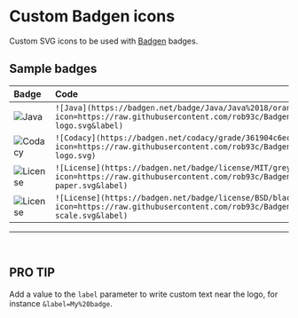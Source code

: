 # Custom Badgen icons

Custom SVG icons to be used with [Badgen](https://badgen.net) badges.

## Sample badges

| Badge | Code |
| :---- | :--- |
| ![Java](https://badgen.net/badge/Java/Java%2018/orange?icon=https://raw.githubusercontent.com/rob93c/BadgenIcons/master/icons/java-logo.svg&label) | `![Java](https://badgen.net/badge/Java/Java%2018/orange?icon=https://raw.githubusercontent.com/rob93c/BadgenIcons/master/icons/java-logo.svg&label)` |
| ![Codacy](https://badgen.net/codacy/grade/361904c6ec0d4a1490aa7d5593f8e26a?icon=https://raw.githubusercontent.com/rob93c/BadgenIcons/master/icons/codacy-logo.svg) | `![Codacy](https://badgen.net/codacy/grade/361904c6ec0d4a1490aa7d5593f8e26a?icon=https://raw.githubusercontent.com/rob93c/BadgenIcons/master/icons/codacy-logo.svg)` |
| ![License](https://badgen.net/badge/license/MIT/grey?icon=https://raw.githubusercontent.com/rob93c/BadgenIcons/master/icons/license-paper.svg&label) | `![License](https://badgen.net/badge/license/MIT/grey?icon=https://raw.githubusercontent.com/rob93c/BadgenIcons/master/icons/license-paper.svg&label)` |
| ![License](https://badgen.net/badge/license/BSD/black?icon=https://raw.githubusercontent.com/rob93c/BadgenIcons/master/icons/license-scale.svg&label) | `![License](https://badgen.net/badge/license/BSD/black?icon=https://raw.githubusercontent.com/rob93c/BadgenIcons/master/icons/license-scale.svg&label)` |

---
<br/>

## PRO TIP

Add a value to the `label` parameter to write custom text near the logo, for instance `&label=My%20badge`.
